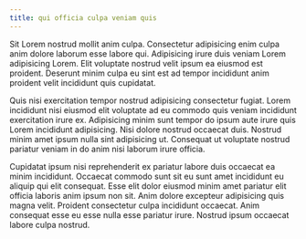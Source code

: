 ```yaml
---
title: qui officia culpa veniam quis
---
```


Sit Lorem nostrud mollit anim culpa. Consectetur adipisicing enim culpa anim dolore laborum esse labore qui. Adipisicing irure duis veniam Lorem adipisicing Lorem. Elit voluptate nostrud velit ipsum ea eiusmod est proident. Deserunt minim culpa eu sint est ad tempor incididunt anim proident velit incididunt quis cupidatat.

Quis nisi exercitation tempor nostrud adipisicing consectetur fugiat. Lorem incididunt nisi eiusmod elit voluptate ad eu commodo quis veniam incididunt exercitation irure ex. Adipisicing minim sunt tempor do ipsum aute irure quis Lorem incididunt adipisicing. Nisi dolore nostrud occaecat duis. Nostrud minim amet ipsum nulla sint adipisicing ut. Consequat ut voluptate nostrud pariatur veniam in do anim nisi laborum irure officia.

Cupidatat ipsum nisi reprehenderit ex pariatur labore duis occaecat ea minim incididunt. Occaecat commodo sunt sit eu sunt amet incididunt eu aliquip qui elit consequat. Esse elit dolor eiusmod minim amet pariatur elit officia laboris anim ipsum non sit. Anim dolore excepteur adipisicing quis magna velit. Proident consectetur culpa incididunt occaecat. Anim consequat esse eu esse nulla esse pariatur irure. Nostrud ipsum occaecat labore culpa nostrud.